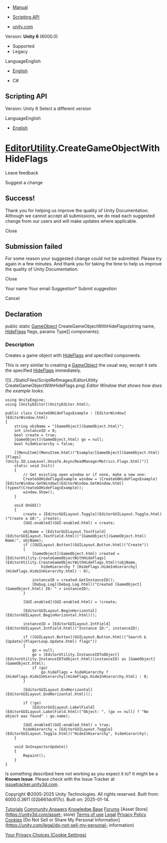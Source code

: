 [ ]()

  * [Manual](../Manual/index.html)
  * [Scripting API](../ScriptReference/index.html)

  * [unity.com](https://unity.com/)

Version: **Unity 6** (6000.0)

  * Supported
  * Legacy

LanguageEnglish

  * [English]()

  * C#

[ ](https://docs.unity3d.com)

## Scripting API

Version: Unity 6 Select a different version

LanguageEnglish

  * [English]()

#  [EditorUtility](EditorUtility.html).CreateGameObjectWithHideFlags

Leave feedback

Suggest a change

## Success!

Thank you for helping us improve the quality of Unity Documentation. Although
we cannot accept all submissions, we do read each suggested change from our
users and will make updates where applicable.

Close

## Submission failed

For some reason your suggested change could not be submitted. Please <a>try
again</a> in a few minutes. And thank you for taking the time to help us
improve the quality of Unity Documentation.

Close

Your name Your email Suggestion* Submit suggestion

Cancel

[ ]()

## Declaration

public static [GameObject](GameObject.html)
CreateGameObjectWithHideFlags(string name, [HideFlags](HideFlags.html) flags,
params Type[] components);

### Description

Creates a game object with [HideFlags](HideFlags.html) and specified
components.

This is very similar to creating a [GameObject](GameObject.html) the usual
way, except it sets the specified [HideFlags](HideFlags.html) immediately.  
  
![](../StaticFiles/ScriptRefImages/EditorUtility
CreateGameObjectWithHideFlags.png) _Editor Window that shows how does the
example looks._

    
    
    using UnityEngine;
    using [UnityEditor](UnityEditor.html);  
      
    public class CreateGOHideFlagsExample : [EditorWindow](EditorWindow.html)
    {
        string objName = "[GameObject](GameObject.html)";
        int instanceID = 0;
        bool create = true;
        [GameObject](GameObject.html) go = null;
        bool hideHierarchy = false;  
      
        [[MenuItem](MenuItem.html)("Example/[GameObject](GameObject.html) [Flags](Unity.IO.LowLevel.Unsafe.AsyncReadManagerMetrics.Flags.html)")]
        static void Init()
        {
            // Get existing open window or if none, make a new one:
            CreateGOHideFlagsExample window = (CreateGOHideFlagsExample)[EditorWindow.GetWindow](EditorWindow.GetWindow.html)(typeof(CreateGOHideFlagsExample));
            window.Show();
        }  
      
        void OnGUI()
        {
            create = [EditorGUILayout.Toggle](EditorGUILayout.Toggle.html)("Create a GO:", create);
            [GUI.enabled](GUI-enabled.html) = create;  
      
            objName = [EditorGUILayout.TextField](EditorGUILayout.TextField.html)("[GameObject](GameObject.html) Name:", objName);
            if ([GUILayout.Button](GUILayout.Button.html)("Create"))
            {
                [GameObject](GameObject.html) created = [EditorUtility.CreateGameObjectWithHideFlags](EditorUtility.CreateGameObjectWithHideFlags.html)(objName,
                    hideHierarchy ? [HideFlags.HideInHierarchy](HideFlags.HideInHierarchy.html) : 0);  
      
                instanceID = created.GetInstanceID();
                [Debug.Log](Debug.Log.html)("Created [GameObject](GameObject.html) ID: " + instanceID);
            }  
      
            [GUI.enabled](GUI-enabled.html) = !create;  
      
            [EditorGUILayout.BeginHorizontal](EditorGUILayout.BeginHorizontal.html)();  
      
            instanceID = [EditorGUILayout.IntField](EditorGUILayout.IntField.html)("Instance ID:", instanceID);  
      
            if ([GUILayout.Button](GUILayout.Button.html)("Search & [Update](PlayerLoop.Update.html) flags"))
            {
                go = null;
                go = [EditorUtility.InstanceIDToObject](EditorUtility.InstanceIDToObject.html)(instanceID) as [GameObject](GameObject.html);
                if (go)
                    go.hideFlags = hideHierarchy ? [HideFlags.HideInHierarchy](HideFlags.HideInHierarchy.html) : 0;
            }  
      
            [EditorGUILayout.EndHorizontal](EditorGUILayout.EndHorizontal.html)();  
      
            if (!go)
                [EditorGUILayout.LabelField](EditorGUILayout.LabelField.html)("Object: ", (go == null) ? "No object was found" : go.name);  
      
            [GUI.enabled](GUI-enabled.html) = true;
            hideHierarchy = [EditorGUILayout.Toggle](EditorGUILayout.Toggle.html)("HideInHierarchy", hideHierarchy);
        }  
      
        void OnInspectorUpdate()
        {
            Repaint();
        }
    }
    

Is something described here not working as you expect it to? It might be a
**Known Issue**. Please check with the Issue Tracker at
[issuetracker.unity3d.com](https://issuetracker.unity3d.com).

Copyright ©2005-2025 Unity Technologies. All rights reserved. Built from:
6000.0.36f1 (02b661dc617c). Built on: 2025-01-14.

[Tutorials](https://unity3d.com/learn) [Community
Answers](https://answers.unity3d.com) [Knowledge
Base](https://support.unity3d.com/hc/en-us)
[Forums](https://forum.unity3d.com) [Asset Store](https://unity3d.com/asset-
store) [Terms of use](https://docs.unity3d.com/Manual/TermsOfUse.html)
[Legal](https://unity.com/legal) [Privacy
Policy](https://unity.com/legal/privacy-policy)
[Cookies](https://unity.com/legal/cookie-policy) [Do Not Sell or Share My
Personal Information](https://unity.com/legal/do-not-sell-my-personal-
information)

[Your Privacy Choices (Cookie Settings)](javascript:void\(0\);)

